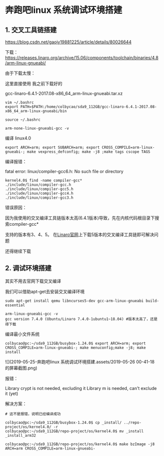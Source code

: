 # 奔跑吧linux 系统调试环境搭建

## 1. 交叉工具链搭建

https://blog.csdn.net/gaojy19881225/article/details/80026644

下载：https://releases.linaro.org/archive/15.06/components/toolchain/binaries/4.8/arm-linux-gnueabi/

由于下载太慢：

这里直接使用 我之前下载好的

gcc-linaro-6.4.1-2017.08-x86_64_arm-linux-gnueabi.tar.xz

```shell
vim ~/.bashrc
export PATH=$PATH:/home/colbycao/sda9_112GB/gcc-linaro-6.4.1-2017.08-x86_64_arm-linux-gnueabi/bin

source ~/.bashrc

arm-none-linux-gnueabi-gcc -v
```

编译 linux4.0

```shell
export ARCH=arm; export SUBARCH=arm; export CROSS_COMPILE=arm-linux-gnueabi-; make vexpress_defconfig; make -j8 ;make tags cscope TAGS
```

编译报错：

fatal error: linux/compiler-gcc6.h: No such file or directory

```shell
kernel4.0$ find -name compiler-gcc*
./include/linux/compiler-gcc.h
./include/linux/compiler-gcc5.h
./include/linux/compiler-gcc4.h
./include/linux/compiler-gcc3.h
```

错误原因：

因为我使用的交叉编译工具链版本太高(6.4.1版本)导致，先在内核代码根目录下搜索compiler-gcc*

支持的版本有3、4、5。 
在[Linaro官网](https://releases.linaro.org/components/toolchain/binaries/5.4-2017.01/arm-linux-gnueabihf/)上下载5版本的交叉编译工具链即可解决问题

还得继续下载

## 2. 调试环境搭建

其实不用去官网下载交叉编译

我们可以借助apt-get去安装交叉编译环境

```shell
sudo apt-get install qemu libncurses5-dev gcc-arm-linux-gnueabi build-essential
```

```shell
arm-linux-gnueabi-gcc -v
gcc version 7.4.0 (Ubuntu/Linaro 7.4.0-1ubuntu1~18.04) #版本太高了，还是得下载
```

编译最小文件系统

```shell
colbycao@pc:~/sda9_112GB/busybox-1.24.0$ export ARCH=arm; export CROSS_COMPILE=arm-linux-gnueabi-; make menuconfig;make -j8; make install
```

![](2019-05-25-奔跑吧linux 系统调试环境搭建.assets/2019-05-26 00-41-18 的屏幕截图.png)

报错：

Library crypt is not needed, excluding it
 Library m is needed, can't exclude it (yet)

解决方案：

```shell
# 这不是报错，说明已经编译成功
```

```shell
colbycao@pc:~/sda9_112GB/busybox-1.24.0$ cp _install/ ../repo-project/os/kernel4.0/ -r
colbycao@pc:~/sda9_112GB/repo-project/os/kernel4.0$ mv _install _install_arm32

colbycao@pc:~/sda9_112GB/repo-project/os/kernel4.0$ make bzImage -j8 ARCH=arm CROSS_COMPILE=arm-linux-gnueabi-
```


